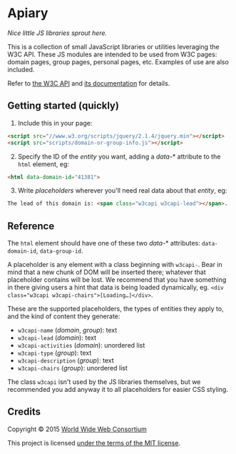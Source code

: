 
# Apiary

*Nice little JS libraries sprout here.*

This is a collection of small JavaScript libraries or utilities leveraging the W3C API.
These JS modules are intended to be used from W3C pages: domain pages, group pages, personal pages, etc.
Examples of use are also included.

Refer to [the W3C API](https://github.com/w3c/w3c-api) and [its documentation](https://api-test.w3.org/doc) for details.

## Getting started (quickly)

1. Include this in your page:  
```html
<script src="//www.w3.org/scripts/jquery/2.1.4/jquery.min"></script>
<script src="scripts/domain-or-group-info.js"></script>
```
2. Specify the ID of the *entity* you want, adding a *data-** attribute to the `html` element, eg:  
```html
<html data-domain-id="41381">
```
3. Write *placeholders* wherever you'll need real data about that *entity*, eg:  
```html
The lead of this domain is: <span class="w3capi w3capi-lead"></span>.
```

## Reference

The `html` element should have one of these two *data-** attributes: `data-domain-id`, `data-group-id`.

A placeholder is any element with a class beginning with `w3capi-`.
Bear in mind that a new chunk of DOM will be inserted there; whatever that placeholder contains will be lost.
We recommend that you have something in there giving users a hint that data is being loaded dynamically,
eg. `<div class="w3capi w3capi-chairs">[Loading…]</div>`.


These are the supported placeholders, the types of entities they apply to, and the kind of content they generate:
* `w3capi-name` (*domain*, *group*): text
* `w3capi-lead` (*domain*): text
* `w3capi-activities` (*domain*): unordered list
* `w3capi-type` (*group*): text
* `w3capi-description` (*group*): text
* `w3capi-chairs` (*group*): unordered list

The class `w3capi` isn't used by the JS libraries themselves, but we recommended you add anyway it to all placeholders for easier CSS styling.

## Credits

Copyright © 2015 [World Wide Web Consortium](http://www.w3.org/)

This project is licensed [under the terms of the MIT license](LICENSE.md).

